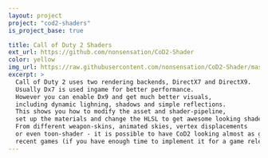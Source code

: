 ```yaml
---
layout: project
project: "cod2-shaders"
is_project_base: true

title: Call of Duty 2 Shaders
ext_url: https://github.com/nonsensation/CoD2-Shader
color: yellow
img_url: https://raw.githubusercontent.com/nonsensation/CoD2-Shader/master/gold.gif
excerpt: >
  Call of Duty 2 uses two rendering backends, DirectX7 and DirectX9.
  Usually Dx7 is used ingame for better performance.
  However you can enable Dx9 and get much better visuals,
  including dynamic lighning, shadows and simple reflections.
  This shows you how to modify the asset and shader-pipeline,
  set up the materials and change the HLSL to get awesome looking shaders ingame.
  From different weapon-skins, animated skies, vertex displacements
  or even toon-shader - it is possible to have CoD2 looking almost as good as
  recent games (if you have enough time to implement it for a game released in 2005)
---
```



